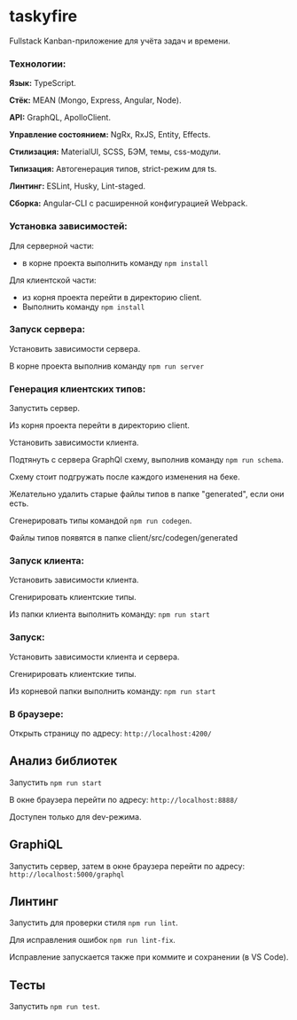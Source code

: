 # taskyfire
Fullstack Kanban-приложение для учёта задач и времени.
### Технологии:
**Язык:** TypeScript.

**Стёк:** MEAN (Mongo, Express, Angular, Node).

**API:** GraphQL, ApolloClient.

**Управление состоянием:** NgRx, RxJS, Entity, Effects.

**Стилизация:** MaterialUI, SCSS, БЭМ, темы, css-модули.

**Типизация:** Автогенерация типов, strict-режим для ts.

**Линтинг:** ESLint, Husky, Lint-staged.

**Сборка:** Angular-CLI c расширенной конфигурацией Webpack.

### Установка зависимостей:
Для серверной части:
- в корне проекта выполнить команду `npm install`


Для клиентской части:  
- из корня проекта перейти в директорию client. 
- Выполнить команду `npm install`

### Запуск сервера: 
Установить зависимости сервера. 

В корне проекта выполнив команду `npm run server`

### Генерация клиентских типов:
Запустить сервер.

Из корня проекта перейти в директорию client. 

Установить зависимости клиента. 

Подтянуть с сервера GraphQl схему, выполнив команду `npm run schema`. 

Схему стоит подгружать после каждого изменения на беке. 

Желательно удалить старые файлы типов в папке "generated", если они есть. 

Сгенерировать типы командой `npm run codegen`.

Файлы типов появятся в папке client/src/codegen/generated

### Запуск клиента: 
Установить зависимости клиента. 

Cгенирировать клиентские типы. 

Из папки клиента выполнить команду: `npm run start`

### Запуск: 
Установить зависимости клиента и сервера. 

Сгенирировать клиентские типы. 

Из корневой папки выполнить команду: `npm run start`

### В браузере: 
Открыть страницу по адресу:   `http://localhost:4200/`

## Анализ библиотек
Запустить `npm run start`

В окне браузера перейти по адресу: `http://localhost:8888/`

Доступен только для dev-режима.

## GraphiQL
Запустить сервер, затем в окне браузера перейти по адресу: `http://localhost:5000/graphql`

## Линтинг
Запустить для проверки стиля `npm run lint`. 

Для исправления ошибок `npm run lint-fix`.

Исправление запускается также при коммите и сохранении (в VS Code).

## Тесты
Запустить `npm run test`. 
 